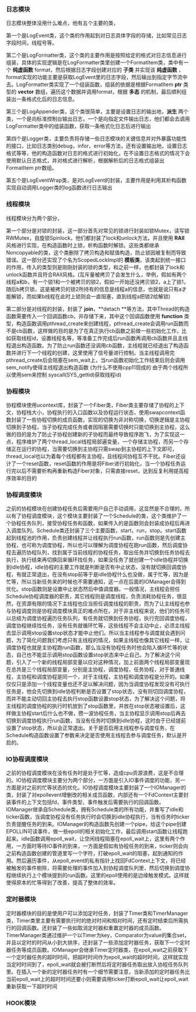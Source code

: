 ### 日志模块

日志模块整体没用什么难点，他有五个主要的类，

第一个是LogEvent类，这个类的作用起到对日志具体字段的存储，比如常见日志字段时间，线程号等。

第二个是LogFormatter类，这个类的主要作用是按照给定的格式对日志信息进行组装，具体的实现逻辑是在LogFormatter类里创建一个FormatItem类，类中有一个 **纯虚函数** format，然后根据日志字段创建对应的 **子类** 并实现该 **纯虚函数** ，format实现的功能主要是获取LogEvent里的日志字段，然后输出到指定字节流中去。LogFormatter类实现了一个组装函数，组装的依据是根据FormatItem **ptr** 类型的 **vector** 数组，遍历这个数据并调用format，根据 **多态** 的机制，最后顺利组装出一条格式化后的日志信息。

第三个是LogAppender类，这个类很简单，主要是设置日志的输出地，**派生** 两个类，一个是向标准控制台输出日志，一个是向指定文件输出日志，他们都会去调用LogFormatter类中的组装函数，获取一条格式化日志后进行输出

第四个是Logger类，主要负责将存储一些日志模块的关键信息并对外暴露功能性的接口，比如日志类别debug，infor，error等方法，还有设置输出地，设置日志格式等等，他的构造函数对日志的格式进行初始化，在不设置日志格式的情况下会使用默认日志格式，并对格式进行解析，根据解析后的日志格式组装出FormatItem ptr数组。

第五个是LogEventWrap类，是对LogEvent的封装，主要作用是利用其析构函数实现自动调用Logger类的log函数进行日志输出



### 线程模块

线程模块分为两个部分，

第一个部分是对锁的封装，这一部分首先对常见的锁进行封装如锁Mutex，读写锁RWMutex，自旋锁Spinlock，他们都封装了lock和unlock方法，并且使用 **RAII** 风格进行实现，在构造函数时上锁，析构函数时解锁。这些类都继承Noncopyable的类，这个类删除了拷贝构造和赋值构造，防止锁因被复制而导致错误。这一部分还实现了个名为ScopedLockImpl的 **模板类**，该类起到统一接口的作用，传入的类型则是刚刚封装的锁的类型，和之前一样，也都封装了lock和unlock函数并且符合RAII风格。(互斥量被拷贝了会发生什么，举例，假如有两个线程a和b，有一个锁1和一个被拷贝的锁2，假如一开始还没拷贝锁2，a上了锁1，随后b拷贝锁，这是被拷贝的锁2所持有的信息是线程a的信息，也就是说只有a才能解锁，而如果b线程在此时上锁则会一直阻塞，直到线程a把锁2给解锁)

第二部分是对线程的封装，封装了 **join**，**detach **等方法，其中Thread的构造函数需要传入一个回调函数cb，并存储下来，其中这个回调函数使用 **function** 类型，构造函数调用pthread_create来创建线程，pthread_create会调用run函数而不是cb函数，这样做的目的是为了在真正执行cb函数之前做一些初始化工作，比如获取线程id，设置线程名等，等准备工作完成后run函数再调用cb函数并且主线程退出构造函数。为了防止run函数还没调用cb函数，主线程就已经退出了构造函数并进行下一个线程的创建，这里使用了信号量进行控制，当主线程调用完pthread_create后会阻塞在sem_wait上，当run函数初始化工作结束后则会调用sem_notify使得主线程退出构造函数 (为什么不使用cpp11现成的  由于两个线程所以使用sem来控制  syscall(SYS_gettid)获取线程id)



### 协程模块

协程模块使用ucontext库，封装了一个Fiber类，Fiber类主要存储了协程的上下文，协程栈大小，协程执行的入口函数以及协程运行状态，使用swapcontext函数封装了一些协程切换的成员函数，实现的切换为非对称切换，切换逻辑是主协程切换到子协程，当子协程完成任务或者因阻塞需要切换时只能切换到主协程，这么做的目的是为了防止子协程创建新的子协程而最终导致程序跑飞，为了实现这一点，程序维护了两个thread_local线程局部遍变量，一个存储主协程，而另一个存储正在运行的协程，当需要切换到主协程只需swap到主协程的上下文即可，thread_local也以为着每个线程都有主协程，且线程间协程互不干扰。Fiber还设计了一个reset函数，reset函数的作用是将Fiber进行初始化，当一个协程任务运行完以后不需要析构再重新构造Fiber对象，只需直接reset，达到反复利用提高程序效率的目的



### 协程调度模块

之前的协程模块在创建协程任务后需要用户自己手动调用，这显然是不合理的，所以有了协程调度模块，这个模块主要封装了一个Schedule的类，这个类维护了一个协程任务队列，接受协程任务和函数，如果传入的是函数则会封装成协程后再进入调度队列。Schedule类还封装了三个主要函数，start，run，stop。start函数起到线程池的作用，负责创建线程并让线程执行run函数，run函数则是先创建主协程，也可称为调度协程，所以也可以理解为调度协程在跑run函数，然后调度协程去遍历协程队列，找到属于当前线程的协程任务，取出任务并切换到任务协程去执行，执行结束再切换回来循环找任务，如果没任务了就创建一个idle协程并切换到idle协程，idle协程的主要工作就是判断是否有中止状态，没有就切换回调度协程，有就正常退出，在没有stop前等于是idle协程什么也没做，属于忙等，因为是忙等，所以当新任务来的时候也不需要通知，这一点在后面的IOManager会得到优化。stop函数则是设置中止状态然后中值调度器。一般情况，主线程会担任Schedule协程调度器的职责，其它线程则是调度线程，负责消耗协程任务，很显然，在资源有限的情况下主线程也应当担任调度线程的职责，而为了让主线程也参与协程调度则是协程调度模块真正的难点所在。对于非主线程来说，他们的任务可以总结为调度协程遍历任务队列，有任务就切换到任务协程，执行完回调度协程，调度协程继续找任务，没有任务就循环忙等，这些线程不会主动中止，必须主线程去显示调用stop设置stop状态才能中止他们。所以当主线程参与调度就会遇到问题，为了简化问题我们考虑只有主线程的情况，如果主线程也像其它线程一样，让调度协程也就是主协程跑run函数，那么当没有协程任务时他会陷入循环忙等的状态，自己也不能显示调用stop函数设置stop状态来中止自己。为了解决这个问题，引入了一个新的线程局部变量以应对这种情况，加上前面两个线程局部变量现在总共是三个线程局部变量，分别是主协程，调度协程，任务协程，对于普通线程，主协程和调度协程是同一个，对于主线程，主协程和调度协程是分开的。如果仅仅只是添加一个线程变量也还不足以解决问题，因为当调度协程发现没有可执行任务是，他会先切换到idle协程判断是否设置了stop状态，没有则切回调度协程，而并不能主动切回主协程去执行stop函数设置stop状态，为了解决这个问题，将主线程的调度协程的执行时机放到了stop函数里，并放在stop状态被设置后，这样做主协程start后什么也不做，攒一波协程任务，当主协程显示调用stop后再去切换到调度协程执行run函数，当没有任务时切换到idle协程，这时由于已经提前设置了stop状态，所以会正常退出。关于是否启用主线程参与调度任务，在Schedule构造函数设置了参数来决定是否使用主线程去参与调度任务，默认是开启的。



### IO协程调度模块

之前的协程调度模块在没有任务时是处于忙等，造成cpu资源浪费，这是不合理的。IO协程调度模块主要分为两个部分，一方面是引入IO事件调度的功能，另一方面是对之前的忙等状态的优化。IO协程调度模块主要封装了一个IOManager的类，封装了对epollevent增删改的相关成员函数，内部还有一个FdContext主要封装事件的上下文包括fd，事件类型，事件触发后需要执行的回调函数。IOManager继承自Schedule类，拥有Schedule类的所有功能，并重写了idle和ticker函数，当调度协程没有任务执行时会切换到idle协程执行，当有任务时ticker负责提醒任务的到来。IOManager的构造函数先创建一个pipe，给这个pipe创建EPOLLIN可读事件，做一些epoll的相关初始化工作，最后调用start函数让线程跑起来。idle函数调用epoll_wait，让空闲线程阻塞在epoll_wait上，这里有两个作用，一方面时等待IO事件的到来，一方面是假如有协程任务的到来，ticker则会向之前构造函数创建的管道里写一个字符，打破epoll_wait的阻塞，起到通知的作用。然后遍历事件，从epoll_event的私有指针上找回FdContext上下文，将已经被触发的事件剔除，将需要处理的事件加入到协程调度队列里，然后切换到调度协程继续执行上个模块提到的run函数。这里的epoll使用的是边缘触发模式。这样就使得原本的忙等得到了改善，提高了整体的效率。



### 定时器模块

定时器模块的目的是使用户可以添加定时任务，封装了Timer类和TimerManager类，Timer类里主要有需要执行时的绝对时间和相对时间，还有定时结束后所需执行的回调函数。还封装了一些如取消定时器和重置定时器的成员函数。TimerManager类通过维护一个以Timer为key，Comparator为value的集合set，并且以定时的时间从小到大排序，还封装了一些添加定时器任务，获取下一个定时器任务等成员函数。IOManager会继承Timer定时器类，在epoll_wait之前获取下一个定时器任务的超时时间，把超时时间作为epoll_wait的超时时间，这样就实现当定时时间到了，epoll_wait就会被打断然后将定时器任务取出放入协程任务队列里。在插入一个新的定时器任务时有一个细节需要注意，当新添加的定时器任务比当前epoll_wait上的超时时间还要小则需要调用ticker打断epoll_wait让epoll_wait重新获取一下超时时间

### HOOK模块
